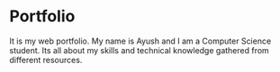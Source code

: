 # Portfolio
It is my web portfolio. My name is Ayush and I am a Computer Science student. Its all about my skills and technical knowledge gathered from different resources.
